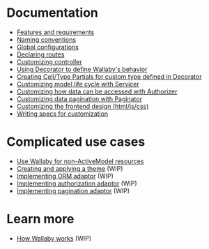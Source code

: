 # Documentation

- [Features and requirements](features.md)
- [Naming conventions](convention.md)
- [Global configurations](configuration.md)
- [Declaring routes](route.md)
- [Customizing controller](controller.md)
- [Using Decorator to define Wallaby's behavior](decorator.md)
- [Creating Cell/Type Partials for custom type defined in Decorator](view.md)
- [Customizing model life cycle with Servicer](servicer.md)
- [Customizing how data can be accessed with Authorizer](authorizer.md)
- [Customizing data pagination with Paginator](paginator.md)
- [Customizing the frontend design (html/js/css)](frontend.md)
- [Writing specs for customization](test.md)

# Complicated use cases

- [Use Wallaby for non-ActiveModel resources](custom.md)
- [Creating and applying a theme](theme.md) (WIP)
- [Implementing ORM adaptor](orm_adaptor.md) (WIP)
- [Implementing authorization adaptor](authorization_adaptor.md) (WIP)
- [Implementing pagination adaptor](pagination_adaptor.md) (WIP)

# Learn more

- [How Wallaby works](how_wallaby_works.md) (WIP)
